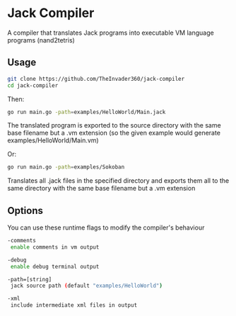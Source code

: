# Jack Compiler

A compiler that translates Jack programs into executable VM language programs (nand2tetris)

## Usage

```bash
git clone https://github.com/TheInvader360/jack-compiler
cd jack-compiler
```

Then:

```bash
go run main.go -path=examples/HelloWorld/Main.jack
```

The translated program is exported to the source directory with the same base filename but a .vm extension (so the given example would generate examples/HelloWorld/Main.vm)

Or:

```bash
go run main.go -path=examples/Sokoban
```

Translates all .jack files in the specified directory and exports them all to the same directory with the same base filename but a .vm extension

## Options

You can use these runtime flags to modify the compiler's behaviour

```bash
-comments
 enable comments in vm output

-debug
 enable debug terminal output

-path=[string]
 jack source path (default "examples/HelloWorld")

-xml
 include intermediate xml files in output
```
